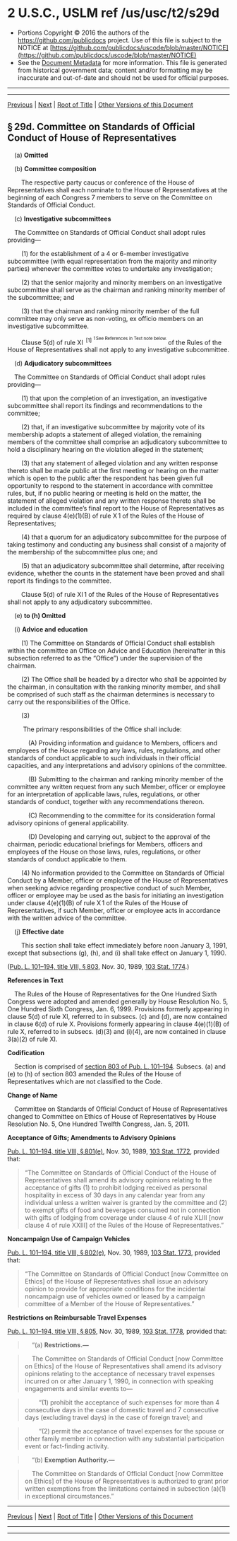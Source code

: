 ---
---

# 2 U.S.C., USLM ref /us/usc/t2/s29d

* Portions Copyright © 2016 the authors of the https://github.com/publicdocs project.
  Use of this file is subject to the NOTICE at [https://github.com/publicdocs/uscode/blob/master/NOTICE](https://github.com/publicdocs/uscode/blob/master/NOTICE)
* See the [Document Metadata](././../../../..//README.md) for more information.
  This file is generated from historical government data; content and/or formatting may be inaccurate and out-of-date and should not be used for official purposes.

----------
----------

[Previous](./../../../..//us/usc/t2/ch2/m__us_usc_t2_s29a.md) | [Next](./../../../..//us/usc/t2/ch2/m__us_usc_t2_s30.md) | [Root of Title](./../../../../) | [Other Versions of this Document](https://publicdocs.github.io/go/links?ns=uslm&ref=%2Fus%2Fusc%2Ft2%2Fs29d)

## § 29d. Committee on Standards of Official Conduct of House of Representatives

    (a) __Omitted__ 

    (b) __Committee composition__ 

        The respective party caucus or conference of the House of Representatives shall each nominate to the House of Representatives at the beginning of each Congress 7 members to serve on the Committee on Standards of Official Conduct.

    (c) __Investigative subcommittees__ 

    The Committee on Standards of Official Conduct shall adopt rules providing—

        (1) for the establishment of a 4 or 6-member investigative subcommittee (with equal representation from the majority and minority parties) whenever the committee votes to undertake any investigation;

        (2) that the senior majority and minority members on an investigative subcommittee shall serve as the chairman and ranking minority member of the subcommittee; and

        (3) that the chairman and ranking minority member of the full committee may only serve as non-voting, ex officio members on an investigative subcommittee.

        Clause 5(d) of rule XI  <sup>\[1\]</sup>  <sup><sup> 1 See References in Text note below. </sup></sup>  of the Rules of the House of Representatives shall not apply to any investigative subcommittee.

    (d) __Adjudicatory subcommittees__ 

    The Committee on Standards of Official Conduct shall adopt rules providing—

        (1) that upon the completion of an investigation, an investigative subcommittee shall report its findings and recommendations to the committee;

        (2) that, if an investigative subcommittee by majority vote of its membership adopts a statement of alleged violation, the remaining members of the committee shall comprise an adjudicatory subcommittee to hold a disciplinary hearing on the violation alleged in the statement;

        (3) that any statement of alleged violation and any written response thereto shall be made public at the first meeting or hearing on the matter which is open to the public after the respondent has been given full opportunity to respond to the statement in accordance with committee rules, but, if no public hearing or meeting is held on the matter, the statement of alleged violation and any written response thereto shall be included in the committee’s final report to the House of Representatives as required by clause 4(e)(1)(B) of rule X 1 of the Rules of the House of Representatives;

        (4) that a quorum for an adjudicatory subcommittee for the purpose of taking testimony and conducting any business shall consist of a majority of the membership of the subcommittee plus one; and

        (5) that an adjudicatory subcommittee shall determine, after receiving evidence, whether the counts in the statement have been proved and shall report its findings to the committee.

        Clause 5(d) of rule XI 1 of the Rules of the House of Representatives shall not apply to any adjudicatory subcommittee.

    (e) __to (h) Omitted__ 

    (i) __Advice and education__ 

        (1) The Committee on Standards of Official Conduct shall establish within the committee an Office on Advice and Education (hereinafter in this subsection referred to as the “Office”) under the supervision of the chairman.

        (2) The Office shall be headed by a director who shall be appointed by the chairman, in consultation with the ranking minority member, and shall be comprised of such staff as the chairman determines is necessary to carry out the responsibilities of the Office.

        (3)

         The primary responsibilities of the Office shall include:

            (A) Providing information and guidance to Members, officers and employees of the House regarding any laws, rules, regulations, and other standards of conduct applicable to such individuals in their official capacities, and any interpretations and advisory opinions of the committee.

            (B) Submitting to the chairman and ranking minority member of the committee any written request from any such Member, officer or employee for an interpretation of applicable laws, rules, regulations, or other standards of conduct, together with any recommendations thereon.

            (C) Recommending to the committee for its consideration formal advisory opinions of general applicability.

            (D) Developing and carrying out, subject to the approval of the chairman, periodic educational briefings for Members, officers and employees of the House on those laws, rules, regulations, or other standards of conduct applicable to them.

        (4) No information provided to the Committee on Standards of Official Conduct by a Member, officer or employee of the House of Representatives when seeking advice regarding prospective conduct of such Member, officer or employee may be used as the basis for initiating an investigation under clause 4(e)(1)(B) of rule X 1 of the Rules of the House of Representatives, if such Member, officer or employee acts in accordance with the written advice of the committee.

    (j) __Effective date__ 

        This section shall take effect immediately before noon January 3, 1991, except that subsections (g), (h), and (i) shall take effect on January 1, 1990.

([Pub. L. 101–194, title VIII, § 803][/us/pl/101/194/s803], Nov. 30, 1989, [103 Stat. 1774][/us/stat/103/1774].)

 __References in Text__ 

    The Rules of the House of Representatives for the One Hundred Sixth Congress were adopted and amended generally by House Resolution No. 5, One Hundred Sixth Congress, Jan. 6, 1999. Provisions formerly appearing in clause 5(d) of rule XI, referred to in subsecs. (c) and (d), are now contained in clause 6(d) of rule X. Provisions formerly appearing in clause 4(e)(1)(B) of rule X, referred to in subsecs. (d)(3) and (i)(4), are now contained in clause 3(a)(2) of rule XI.

 __Codification__ 

    Section is comprised of [section 803 of Pub. L. 101–194][/us/pl/101/194/s803]. Subsecs. (a) and (e) to (h) of section 803 amended the Rules of the House of Representatives which are not classified to the Code.

 __Change of Name__ 

    Committee on Standards of Official Conduct of House of Representatives changed to Committee on Ethics of House of Representatives by House Resolution No. 5, One Hundred Twelfth Congress, Jan. 5, 2011.

 __Acceptance of Gifts; Amendments to Advisory Opinions__ 

[Pub. L. 101–194, title VIII, § 801(e)][/us/pl/101/194/s801/e], Nov. 30, 1989, [103 Stat. 1772][/us/stat/103/1772], provided that: 

> “The Committee on Standards of Official Conduct of the House of Representatives shall amend its advisory opinions relating to the acceptance of gifts (1) to prohibit lodging received as personal hospitality in excess of 30 days in any calendar year from any individual unless a written waiver is granted by the committee and (2) to exempt gifts of food and beverages consumed not in connection with gifts of lodging from coverage under clause 4 of rule XLIII \[now clause 4 of rule XXIII\] of the Rules of the House of Representatives.”

 __Noncampaign Use of Campaign Vehicles__ 

[Pub. L. 101–194, title VIII, § 802(e)][/us/pl/101/194/s802/e], Nov. 30, 1989, [103 Stat. 1773][/us/stat/103/1773], provided that: 

> “The Committee on Standards of Official Conduct \[now Committee on Ethics\] of the House of Representatives shall issue an advisory opinion to provide for appropriate conditions for the incidental noncampaign use of vehicles owned or leased by a campaign committee of a Member of the House of Representatives.”

 __Restrictions on Reimbursable Travel Expenses__ 

[Pub. L. 101–194, title VIII, § 805][/us/pl/101/194/s805], Nov. 30, 1989, [103 Stat. 1778][/us/stat/103/1778], provided that:

>     “(a) __Restrictions.—__ 

>     The Committee on Standards of Official Conduct \[now Committee on Ethics\] of the House of Representatives shall amend its advisory opinions relating to the acceptance of necessary travel expenses incurred on or after January 1, 1990, in connection with speaking engagements and similar events to—

>         “(1) prohibit the acceptance of such expenses for more than 4 consecutive days in the case of domestic travel and 7 consecutive days (excluding travel days) in the case of foreign travel; and

>         “(2) permit the acceptance of travel expenses for the spouse or other family member in connection with any substantial participation event or fact-finding activity.

>     “(b) __Exemption Authority.—__ 

>     The Committee on Standards of Official Conduct \[now Committee on Ethics\] of the House of Representatives is authorized to grant prior written exemptions from the limitations contained in subsection (a)(1) in exceptional circumstances.”

----------

[Previous](./../../../..//us/usc/t2/ch2/m__us_usc_t2_s29a.md) | [Next](./../../../..//us/usc/t2/ch2/m__us_usc_t2_s30.md) | [Root of Title](./../../../../) | [Other Versions of this Document](https://publicdocs.github.io/go/links?ns=uslm&ref=%2Fus%2Fusc%2Ft2%2Fs29d)

----------
----------

[/us/pl/101/194/s803]: https://publicdocs.github.io/go/links?ns=uslm&ref=%2Fus%2Fpl%2F101%2F194%2Fs803
[/us/stat/103/1774]: https://publicdocs.github.io/go/links?ns=uslm&ref=%2Fus%2Fstat%2F103%2F1774
[/us/pl/101/194/s803]: https://publicdocs.github.io/go/links?ns=uslm&ref=%2Fus%2Fpl%2F101%2F194%2Fs803
[/us/pl/101/194/s801/e]: https://publicdocs.github.io/go/links?ns=uslm&ref=%2Fus%2Fpl%2F101%2F194%2Fs801%2Fe
[/us/stat/103/1772]: https://publicdocs.github.io/go/links?ns=uslm&ref=%2Fus%2Fstat%2F103%2F1772
[/us/pl/101/194/s802/e]: https://publicdocs.github.io/go/links?ns=uslm&ref=%2Fus%2Fpl%2F101%2F194%2Fs802%2Fe
[/us/stat/103/1773]: https://publicdocs.github.io/go/links?ns=uslm&ref=%2Fus%2Fstat%2F103%2F1773
[/us/pl/101/194/s805]: https://publicdocs.github.io/go/links?ns=uslm&ref=%2Fus%2Fpl%2F101%2F194%2Fs805
[/us/stat/103/1778]: https://publicdocs.github.io/go/links?ns=uslm&ref=%2Fus%2Fstat%2F103%2F1778


